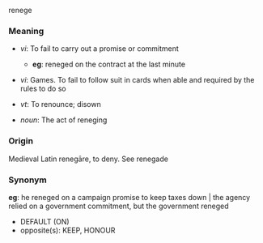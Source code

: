 renege
### Meaning
+ _vi_: To fail to carry out a promise or commitment
    + __eg__: reneged on the contract at the last minute
+ _vi_: Games. To fail to follow suit in cards when able and required by the rules to do so
+ _vt_: To renounce; disown

+ _noun_: The act of reneging

### Origin

Medieval Latin renegāre, to deny. See renegade

### Synonym

__eg__: he reneged on a campaign promise to keep taxes down | the agency relied on a government commitment, but the government reneged

+ DEFAULT (ON)
+ opposite(s): KEEP, HONOUR


